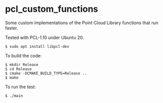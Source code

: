 # pcl_custom_functions
Some custom implementations of the Point Cloud Library functions that run faster. 

Tested with PCL-1.10 under Ubuntu 20.
```
$ sudo apt install libpcl-dev
```

To build the code: 
```
$ mkdir Release
$ cd Release
$ cmake -DCMAKE_BUILD_TYPE=Release .. 
$ make
```

To run the test: 
```
$ ./main
```


